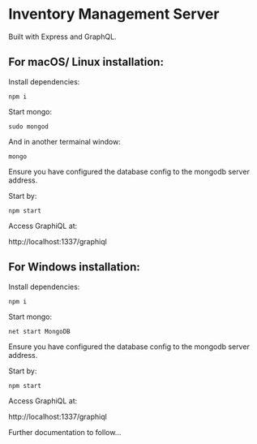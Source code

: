 # Inventory Management Server

Built with Express and GraphQL.

## For macOS/ Linux installation:

Install dependencies:

    npm i

Start mongo:

    sudo mongod

And in another termainal window:

    mongo

Ensure you have configured the database config to the mongodb server address.

Start by: 

    npm start

Access GraphiQL at:

http://localhost:1337/graphiql




## For Windows installation:

Install dependencies:

    npm i

Start mongo:

    net start MongoDB

Ensure you have configured the database config to the mongodb server address.

Start by: 

    npm start

Access GraphiQL at:

http://localhost:1337/graphiql



Further documentation to follow...